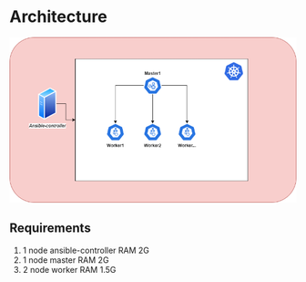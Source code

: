 # Architecture
![Screenshot](./diagram/Architecture.png)

## Requirements
1. 1 node ansible-controller RAM 2G
2. 1 node master RAM 2G
3. 2 node worker RAM 1.5G